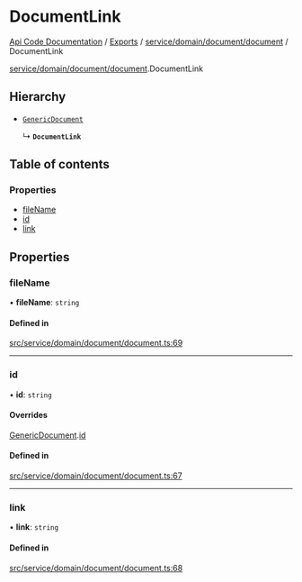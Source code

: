 # DocumentLink
 
[Api Code Documentation](../README.md) / [Exports](../modules.md) / [service/domain/document/document](../modules/service_domain_document_document.md) / DocumentLink

[service/domain/document/document](../modules/service_domain_document_document.md).DocumentLink

## Hierarchy

- [`GenericDocument`](service_domain_document_document.GenericDocument.md)

  ↳ **`DocumentLink`**

## Table of contents

### Properties

- [fileName](service_domain_document_document.DocumentLink.md#filename)
- [id](service_domain_document_document.DocumentLink.md#id)
- [link](service_domain_document_document.DocumentLink.md#link)

## Properties

### fileName

• **fileName**: `string`

#### Defined in

[src/service/domain/document/document.ts:69](https://github.com/openkfw/TruBudget/blob/40b449a/api/src/service/domain/document/document.ts#L69)

___

### id

• **id**: `string`

#### Overrides

[GenericDocument](service_domain_document_document.GenericDocument.md).[id](service_domain_document_document.GenericDocument.md#id)

#### Defined in

[src/service/domain/document/document.ts:67](https://github.com/openkfw/TruBudget/blob/40b449a/api/src/service/domain/document/document.ts#L67)

___

### link

• **link**: `string`

#### Defined in

[src/service/domain/document/document.ts:68](https://github.com/openkfw/TruBudget/blob/40b449a/api/src/service/domain/document/document.ts#L68)
